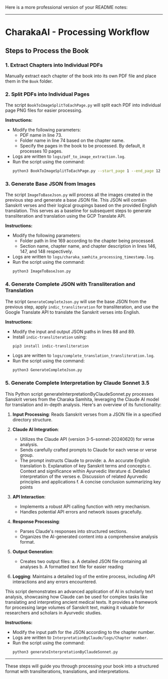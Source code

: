 Here is a more professional version of your README notes:

---

# CharakaAI - Processing Workflow

## Steps to Process the Book

### 1. Extract Chapters into Individual PDFs

Manually extract each chapter of the book into its own PDF file and place them in the `Book` folder.

### 2. Split PDFs into Individual Pages

The script `BookToImageSplitToEachPage.py` will split each PDF into individual page PNG files for easier processing.

**Instructions:**
- Modify the following parameters:
  - PDF name in line 73.
  - Folder name in line 74 based on the chapter name.
  - Specify the pages in the book to be processed. By default, it processes 10 pages.
- Logs are written to `logs/pdf_to_image_extraction.log`.
- Run the script using the command:
  ```sh
  python3 BookToImageSplitToEachPage.py --start_page 1 --end_page 12
  ```

### 3. Generate Base JSON from Images

The script `ImageToBaseJson.py` will process all the images created in the previous step and generate a base JSON file. This JSON will contain Sanskrit verses and their logical groupings based on the provided English translation. This serves as a baseline for subsequent steps to generate transliteration and translation using the GCP Translate API.

**Instructions:**
- Modify the following parameters:
  - Folder path in line 169 according to the chapter being processed.
  - Section name, chapter name, and chapter description in lines 146, 147, and 148 respectively.
- Logs are written to `logs/charaka_samhita_processing_timestamp.log`.
- Run the script using the command:
  ```sh
  python3 ImageToBaseJson.py
  ```

### 4. Generate Complete JSON with Transliteration and Translation

The script `GenerateCompleteJson.py` will use the base JSON from the previous step, apply `indic_transliteration` for transliteration, and use the Google Translate API to translate the Sanskrit verses into English.

**Instructions:**
- Modify the input and output JSON paths in lines 88 and 89.
- Install `indic-transliteration` using:
  ```sh
  pip3 install indic-transliteration
  ```
- Logs are written to `logs/complete_translation_transliteration.log`.
- Run the script using the command:
  ```sh
  python3 GenerateCompleteJson.py
  ```

### 5. Generate Complete Interpretation by Claude Sonnet 3.5

This Python script generateInterpretationByClaudeSonnet.py processes Sanskrit verses from the Charaka Samhita, leveraging the Claude AI model for translation and in-depth analysis. Here's an overview of its functionality:

1. **Input Processing**: Reads Sanskrit verses from a JSON file in a specified directory structure.

2. **Claude AI Integration**:
   - Utilizes the Claude API (version 3-5-sonnet-20240620) for verse analysis.
   - Sends carefully crafted prompts to Claude for each verse or verse group.
   - The prompt instructs Claude to provide:
     a. An accurate English translation
     b. Explanation of key Sanskrit terms and concepts
     c. Context and significance within Ayurvedic literature
     d. Detailed interpretation of the verses
     e. Discussion of related Ayurvedic principles and applications
     f. A concise conclusion summarizing key points

3. **API Interaction**:
   - Implements a robust API calling function with retry mechanism.
   - Handles potential API errors and network issues gracefully.

4. **Response Processing**:
   - Parses Claude's responses into structured sections.
   - Organizes the AI-generated content into a comprehensive analysis format.

5. **Output Generation**:
   - Creates two output files:
     a. A detailed JSON file containing all analyses
     b. A formatted text file for easier reading

6. **Logging**: Maintains a detailed log of the entire process, including API interactions and any errors encountered.

This script demonstrates an advanced application of AI in scholarly text analysis, showcasing how Claude can be used for complex tasks like translating and interpreting ancient medical texts. It provides a framework for processing large volumes of Sanskrit text, making it valuable for researchers and scholars in Ayurvedic studies.

**Instructions:**
- Modify the input path for the JSON according to the chapter number.
- Logs are written to `InterpretationByClaude/logs/Chapter number`.
- Run the script using the command:
  ```sh
  python3 generateInterpretationByClaudeSonnet.py
  ```

---

These steps will guide you through processing your book into a structured format with transliterations, translations, and interpretations.
